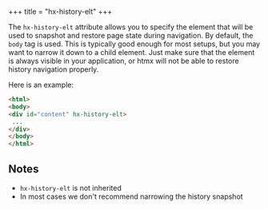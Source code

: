 +++
title = "hx-history-elt"
+++

The `hx-history-elt` attribute allows you to specify the element that will be used to snapshot and
restore page state during navigation.  By default, the `body` tag is used.  This is typically
good enough for most setups, but you may want to narrow it down to a child element.  Just make
sure that the element is always visible in your application, or htmx will not be able to restore
history navigation properly.


Here is an example:

```html
<html>
<body>
<div id="content" hx-history-elt>
 ...
</div>
</body>
</html>
```

## Notes

* `hx-history-elt` is not inherited
* In most cases we don't recommend narrowing the history snapshot
